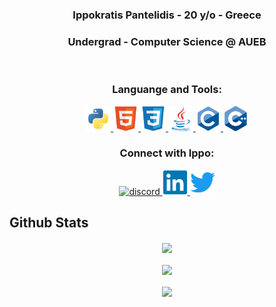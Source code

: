 <h3 align="center">Ippokratis Pantelidis - 20 y/o - Greece</h3>
<h3 align="center"> Undergrad - Computer Science @ AUEB </h3>
<br>

<h3 align="center">Languange and Tools:</h3>
<p align="center"> 
  <a href="https://www.python.org" target="_blank"><img src="https://raw.githubusercontent.com/devicons/devicon/master/icons/python/python-original.svg" alt="python" width="40" height="40"/> </a>
  <a href="https://developer.mozilla.org/en-US/docs/Web/HTML" target="_blank"><img src="https://raw.githubusercontent.com/devicons/devicon/master/icons/html5/html5-original.svg" alt="html" width="40" height="40"/> </a>
  <a href="https://developer.mozilla.org/en-US/docs/Web/CSS" target="_blank"><img src="https://raw.githubusercontent.com/devicons/devicon/master/icons/css3/css3-original.svg" alt="css" width="40" height="40"/> </a>
  <a href="https://www.java.com/" target="_blank"><img src="https://raw.githubusercontent.com/devicons/devicon/master/icons/java/java-original.svg" alt="java" width="40" height="40"/> </a>  
  <a href="https://www.learn-c.org/" target="_blank"><img src="https://raw.githubusercontent.com/devicons/devicon/master/icons/c/c-original.svg" alt="c" width="40" height="40"/> </a>
  <a href="https://www.learn-cpp.org/" target="_blank"><img src="https://raw.githubusercontent.com/devicons/devicon/master/icons/cplusplus/cplusplus-original.svg" alt="c++" width="40" height="40"/> </a>
</p>

<h3 align="center">Connect with Ippo:</h3>
<p align="center">
  <a href="https://discord.com/channels/@me" target="_blank"><img src="https://seeklogo.com/images/D/discord-color-logo-E5E6DFEF80-seeklogo.com.png" alt="discord" width="40" height="30"/> </a>
  <a href="https://www.linkedin.com/in/ippokratis-pantelidis-ba3b44267/" target="_blank"><img src="https://raw.githubusercontent.com/devicons/devicon/master/icons/linkedin/linkedin-original.svg" alt="linkedin" width="40" height="40"/> </a>
  <a href="https://twitter.com/Ippokra39664792" target="_blank"><img src="https://raw.githubusercontent.com/devicons/devicon/master/icons/twitter/twitter-original.svg" alt="twitter" width="40" height="40"/> </a>
</p>

## Github Stats  
<div align="center"><img src="https://github-readme-stats.vercel.app/api?username=Ippo03&show_icons=true&count_private=true&hide_border=true" align="center" /></div>  
<br/>  
<div align="center">
<img align="center" src="https://github-readme-stats.vercel.app/api/top-langs/?username=Ippo03&hide_border=true&layout=compact" />  
</div>
<br/>  

<div align="center">
<img src="https://komarev.com/ghpvc/?username=Ippo03&&style=flat-square" align="center" />
</div>  
  

<br/>  




